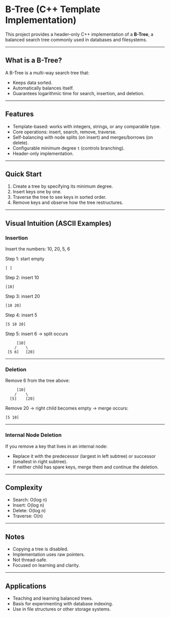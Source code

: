 # B-Tree (C++ Template Implementation)

This project provides a header-only C++ implementation of a **B-Tree**, a balanced search tree commonly used in databases and filesystems.

---

## What is a B-Tree?

A B-Tree is a multi-way search tree that:

* Keeps data sorted.
* Automatically balances itself.
* Guarantees logarithmic time for search, insertion, and deletion.

---

## Features

* Template-based: works with integers, strings, or any comparable type.
* Core operations: insert, search, remove, traverse.
* Self-balancing with node splits (on insert) and merges/borrows (on delete).
* Configurable minimum degree `t` (controls branching).
* Header-only implementation.

---

## Quick Start

1. Create a tree by specifying its minimum degree.
2. Insert keys one by one.
3. Traverse the tree to see keys in sorted order.
4. Remove keys and observe how the tree restructures.

---

## Visual Intuition (ASCII Examples)

### Insertion

Insert the numbers: 10, 20, 5, 6

Step 1: start empty

```
[ ]
```

Step 2: insert 10

```
[10]
```

Step 3: insert 20

```
[10 20]
```

Step 4: insert 5

```
[5 10 20]
```

Step 5: insert 6 → split occurs

```
     [10]
    /    \
 [5 6]   [20]
```

---

### Deletion

Remove 6 from the tree above:

```
     [10]
    /    \
  [5]    [20]
```

Remove 20 → right child becomes empty → merge occurs:

```
[5 10]
```

---

### Internal Node Deletion

If you remove a key that lives in an internal node:

* Replace it with the predecessor (largest in left subtree) or successor (smallest in right subtree).
* If neither child has spare keys, merge them and continue the deletion.

---

## Complexity

* Search: O(log n)
* Insert: O(log n)
* Delete: O(log n)
* Traverse: O(n)

---

## Notes

* Copying a tree is disabled.
* Implementation uses raw pointers.
* Not thread-safe.
* Focused on learning and clarity.

---

## Applications

* Teaching and learning balanced trees.
* Basis for experimenting with database indexing.
* Use in file structures or other storage systems.
